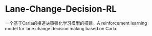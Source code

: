 # Lane-Change-Decision-RL
一个基于Carla的换道决策强化学习模型的搭建。A reinforcement learning model for lane change decision making based on Carla.
